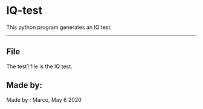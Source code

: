 # IQ-test
This python program generates an IQ test.

----

## File
The test1 file is the IQ test.

## Made by:
Made by : Marco, May 6 2020
